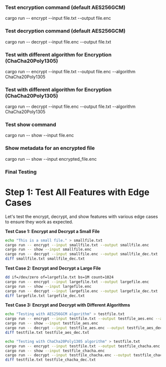 ### Test encryption command (default AES256GCM)
cargo run -- encrypt --input file.txt --output file.enc

### Test decryption command (default AES256GCM)
cargo run -- decrypt --input file.enc --output file.txt

### Test with different algorithm for Encryption (ChaCha20Poly1305)
cargo run -- encrypt --input file.txt --output file.enc --algorithm ChaCha20Poly1305

### Test with different algorithm for Encryption (ChaCha20Poly1305)
cargo run -- decrypt --input file.enc --output file.txt --algorithm ChaCha20Poly1305

### Test show command
cargo run -- show --input file.enc

### Show metadata for an encrypted file 
cargo run -- show --input encrypted_file.enc


### Final Testing
# Step 1: Test All Features with Edge Cases
Let's test the encrypt, decrypt, and show features with various edge cases to ensure they work as expected.

**Test Case 1: Encrypt and Decrypt a Small File**
```sh
echo "This is a small file." > smallfile.txt
cargo run -- encrypt --input smallfile.txt --output smallfile.enc
cargo run -- show --input smallfile.enc
cargo run -- decrypt --input smallfile.enc --output smallfile_dec.txt
diff smallfile.txt smallfile_dec.txt
```

**Test Case 2: Encrypt and Decrypt a Large File**
```sh
dd if=/dev/zero of=largefile.txt bs=1M count=1024
cargo run -- encrypt --input largefile.txt --output largefile.enc
cargo run -- show --input largefile.enc
cargo run -- decrypt --input largefile.enc --output largefile_dec.txt
diff largefile.txt largefile_dec.txt
```

**Test Case 3: Encrypt and Decrypt with Different Algorithms**
```sh
echo "Testing with AES256GCM algorithm" > testfile.txt
cargo run -- encrypt --input testfile.txt --output testfile_aes.enc --algorithm AES256GCM
cargo run -- show --input testfile_aes.enc
cargo run -- decrypt --input testfile_aes.enc --output testfile_aes_dec.txt
diff testfile.txt testfile_aes_dec.txt

echo "Testing with ChaCha20Poly1305 algorithm" > testfile.txt
cargo run -- encrypt --input testfile.txt --output testfile_chacha.enc --algorithm ChaCha20Poly1305
cargo run -- show --input testfile_chacha.enc
cargo run -- decrypt --input testfile_chacha.enc --output testfile_chacha_dec.txt
diff testfile.txt testfile_chacha_dec.txt
```